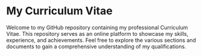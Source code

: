 # My Curriculum Vitae

Welcome to my GitHub repository containing my professional Curriculum Vitae. This repository serves as an online platform to showcase my skills, experience, and achievements. Feel free to explore the various sections and documents to gain a comprehensive understanding of my qualifications.
